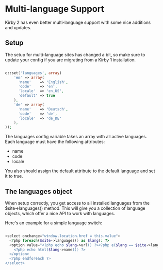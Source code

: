 # Multi-language Support

Kirby 2 has even better multi-language support with some nice additions and updates. 

## Setup

The setup for multi-language sites has changed a bit, so make sure to update your config if you are migrating from a Kirby 1 installation. 

```php

c::set('languages', array(
    'en' => array(
      'name'    => 'English',
      'code'    => 'en',
      'locale'  => 'en_US',
      'default' => true
    ),
    'de' => array(
      'name'    => 'Deutsch',
      'code'    => 'de',
      'locale'  => 'de_DE'
    ),
));

```

The languages config variable takes an array with all active languages. Each language must have the following attributes: 

- name
- code
- locale

You also should assign the default attribute to the default language and set it to true. 

## The languages object

When setup correctly, you get access to all installed languages from the $site->languages() method. This will give you a collection of language objects, which offer a nice API to work with languages. 

Here's an example for a simple language switch:

```php

<select onchange="window.location.href = this.value">
  <?php foreach($site->languages() as $lang): ?>
  <option value="<?php echo $lang->url() ?><?php e($lang == $site->language(), ' selected') ?>>
    <?php echo html($lang->name()) ?>
  </option>
  <?php endforeach ?>
</select>

```







